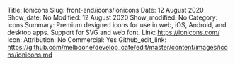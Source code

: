 Title: Ionicons
Slug: front-end/icons/ionicons
Date: 12 August 2020
Show_date: No
Modified: 12 August 2020
Show_modified: No
Category: icons
Summary: Premium designed icons for use in web, iOS, Android, and desktop apps. Support for SVG and web font.
Link: https://ionicons.com/
Icon:
Attribution: No
Commercial: Yes
Github_edit_link: https://github.com/melboone/develop_cafe/edit/master/content/images/icons/ionicons.md